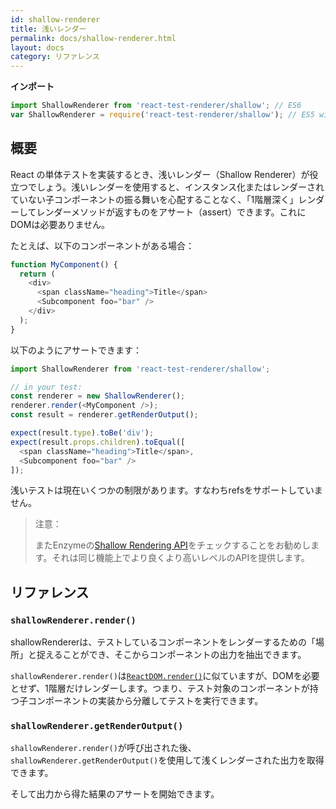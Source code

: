 ```yaml
---
id: shallow-renderer
title: 浅いレンダー
permalink: docs/shallow-renderer.html
layout: docs
category: リファレンス
---
```


**インポート**

```javascript
import ShallowRenderer from 'react-test-renderer/shallow'; // ES6
var ShallowRenderer = require('react-test-renderer/shallow'); // ES5 with npm
```

## 概要

React の単体テストを実装するとき、浅いレンダー（Shallow Renderer）が役立つでしょう。浅いレンダーを使用すると、インスタンス化またはレンダーされていない子コンポーネントの振る舞いを心配することなく、「1階層深く」レンダーしてレンダーメソッドが返すものをアサート（assert）できます。これにDOMは必要ありません。

たとえば、以下のコンポーネントがある場合：

```javascript
function MyComponent() {
  return (
    <div>
      <span className="heading">Title</span>
      <Subcomponent foo="bar" />
    </div>
  );
}
```

以下のようにアサートできます：

```javascript
import ShallowRenderer from 'react-test-renderer/shallow';

// in your test:
const renderer = new ShallowRenderer();
renderer.render(<MyComponent />);
const result = renderer.getRenderOutput();

expect(result.type).toBe('div');
expect(result.props.children).toEqual([
  <span className="heading">Title</span>,
  <Subcomponent foo="bar" />
]);
```

浅いテストは現在いくつかの制限があります。すなわちrefsをサポートしていません。

> 注意：
>
> またEnzymeの[Shallow Rendering API](http://airbnb.io/enzyme/docs/api/shallow.html)をチェックすることをお勧めします。それは同じ機能上でより良くより高いレベルのAPIを提供します。

## リファレンス

### `shallowRenderer.render()`

shallowRendererは、テストしているコンポーネントをレンダーするための「場所」と捉えることができ、そこからコンポーネントの出力を抽出できます。

`shallowRenderer.render()`は[`ReactDOM.render()`](/docs/react-dom.html#render)に似ていますが、DOMを必要とせず、1階層だけレンダーします。つまり、テスト対象のコンポーネントが持つ子コンポーネントの実装から分離してテストを実行できます。

### `shallowRenderer.getRenderOutput()`

`shallowRenderer.render()`が呼び出された後、`shallowRenderer.getRenderOutput()`を使用して浅くレンダーされた出力を取得できます。

そして出力から得た結果のアサートを開始できます。
